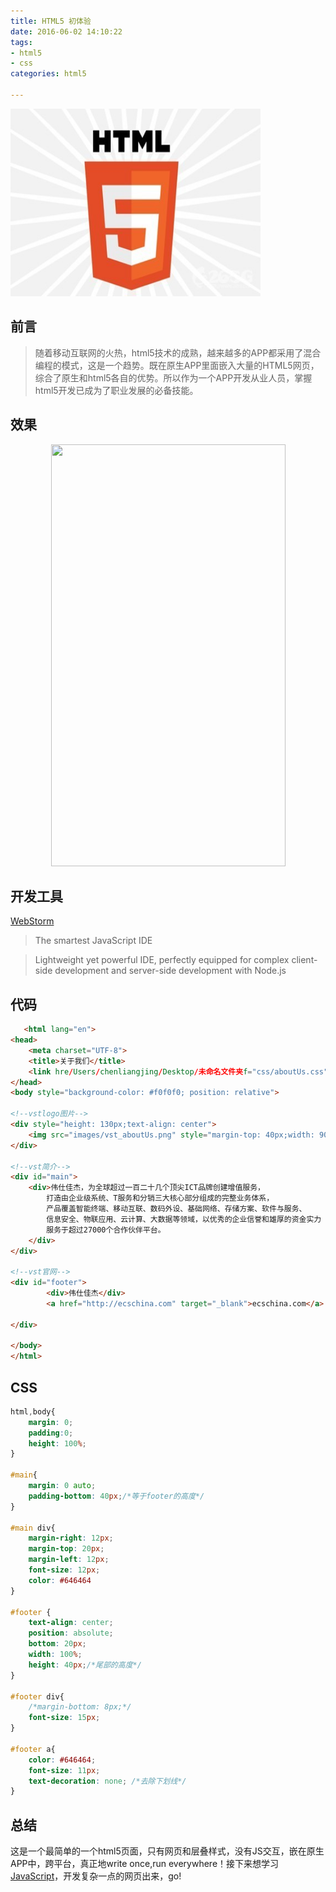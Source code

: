 ```yaml
---
title: HTML5 初体验
date: 2016-06-02 14:10:22
tags: 
- html5
- css
categories: html5

---
```

<img src="HTML5初体验/html5.jpg" width="400px" height="300px
">
## 前言
>随着移动互联网的火热，html5技术的成熟，越来越多的APP都采用了混合编程的模式，这是一个趋势。既在原生APP里面嵌入大量的HTML5网页，综合了原生和html5各自的优势。所以作为一个APP开发从业人员，掌握html5开发已成为了职业发展的必备技能。
<!-- more -->
## 效果
<center><img src="https://image-1254431338.cos.ap-guangzhou.myqcloud.com/aboutUS.png" width="375px" height="675px">
</center>

## 开发工具
[WebStorm](https://www.jetbrains.com/webstorm/)
>The smartest JavaScript IDE

>Lightweight yet powerful IDE, perfectly equipped for complex client-side development and server-side development with Node.js

## 代码

```html
   <html lang="en">
<head>
    <meta charset="UTF-8">
    <title>关于我们</title>
    <link hre/Users/chenliangjing/Desktop/未命名文件夹f="css/aboutUs.css" rel="stylesheet">
</head>
<body style="background-color: #f0f0f0; position: relative">
	
<!--vstlogo图片-->
<div style="height: 130px;text-align: center">
    <img src="images/vst_aboutUs.png" style="margin-top: 40px;width: 90px">
</div>
	
<!--vst简介-->
<div id="main">
    <div>伟仕佳杰，为全球超过一百二十几个顶尖ICT品牌创建增值服务，
        打造由企业级系统、T服务和分销三大核心部分组成的完整业务体系，
        产品覆盖智能终端、移动互联、数码外设、基础网络、存储方案、软件与服务、
        信息安全、物联应用、云计算、大数据等领域，以优秀的企业信誉和雄厚的资金实力
        服务于超过27000个合作伙伴平台。
    </div>
</div>
	
<!--vst官网-->
<div id="footer">
        <div>伟仕佳杰</div>
        <a href="http://ecschina.com" target="_blank">ecschina.com</a>
	
</div>
	
</body>
</html>
```

## CSS

```css
html,body{
    margin: 0;
    padding:0;
    height: 100%;
}
	
#main{
    margin: 0 auto;
    padding-bottom: 40px;/*等于footer的高度*/
}
	
#main div{
    margin-right: 12px;
    margin-top: 20px;
    margin-left: 12px;
    font-size: 12px;
    color: #646464
}
	
#footer {
    text-align: center;
    position: absolute;
    bottom: 20px;
    width: 100%;
    height: 40px;/*尾部的高度*/
}
	
#footer div{
    /*margin-bottom: 8px;*/
    font-size: 15px;
}
	
#footer a{
    color: #646464;
    font-size: 11px;
    text-decoration: none; /*去除下划线*/
}    
```

## 总结
这是一个最简单的一个html5页面，只有网页和层叠样式，没有JS交互，嵌在原生APP中，跨平台，真正地write once,run everywhere！接下来想学习[JavaScript](http://www.liaoxuefeng.com/wiki/001434446689867b27157e896e74d51a89c25cc8b43bdb3000)，开发复杂一点的网页出来，go!